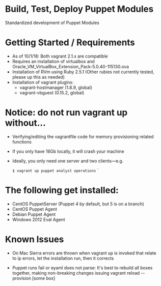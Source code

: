 # Build, Test, Deploy Puppet Modules
Standardized development of Puppet Modules

# Getting Started / Requirements
  * As of 10/1/18: Both vagrant 2.1.x are compatible
  * Requires an installation of virtualbox and Oracle_VM_VirtualBox_Extension_Pack-5.0.40-115130.ova
  * Installation of RVm using Ruby 2.5.1 (Other rubies not currently tested, please up this as needed)
  * Installation of vagrant plugins:
    * vagrant-hostmanager (1.8.9, global)
    * vagrant-vbguest (0.15.2, global)
  
# Notice: do not run vagrant up without...
* Verifying/editing the vagrantfile code for memory provisioning related functions 
* If you only have 16Gb locally, it will crash your machine
* Ideally, you only need one server and two clients—e.g. 
    
    ```$ vagrant up puppet analyst operations```
`
# The following get installed:
* CentOS PuppetServer (Puppet 4 by default, but 5 is on a branch)
* CentOS Puppet Agent
* Debian Puppet Agent
* Windows 2012 Eval Agent

# Known Issues
* On Mac Sierra errors are thrown when vagrant up is invoked that relate to ip errors, let the installation run, then it corrects

* Puppet runs fail or eyaml does not parse: It's best to rebuild all boxes together, making non-breaking changes issuing vagrant reload --provision [some box] 
